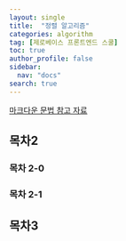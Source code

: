 ```yaml
---
layout: single
title:  "정렬 알고리즘"
categories: algorithm 
tag: [제로베이스 프론트엔드 스쿨] 
toc: true 
author_profile: false
sidebar: 
  nav: "docs"
search: true
---
```


[마크다운 문법 참고 자료](https://teddylee777.github.io/jekyll/Jekyll-사용을-위한-markdown-문법)



## 목차2 

### 목차 2-0

### 목차 2-1

### 

## 목차3 



 